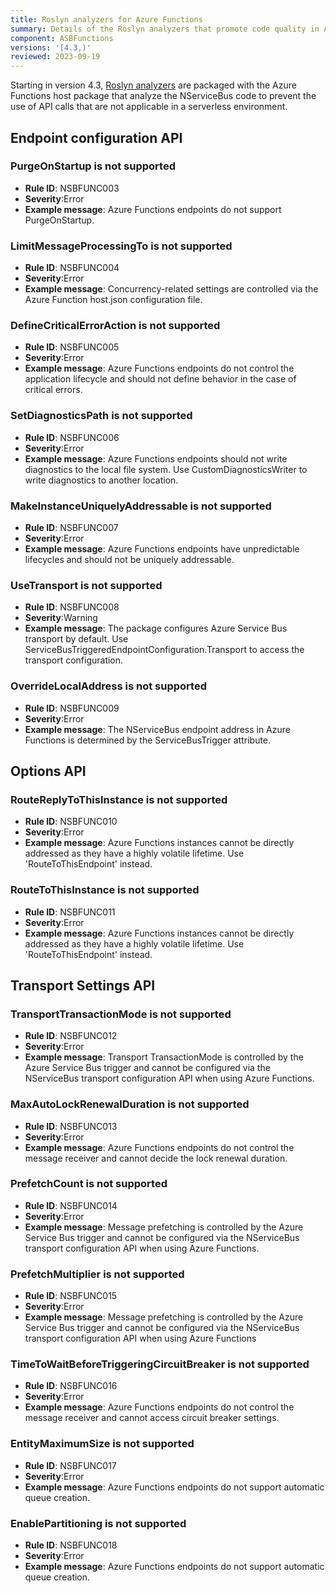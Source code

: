 ```yaml
---
title: Roslyn analyzers for Azure Functions
summary: Details of the Roslyn analyzers that promote code quality in Azure Functions.
component: ASBFunctions
versions: '[4.3,)'
reviewed: 2023-09-19
---
```


Starting in version 4.3, [Roslyn analyzers](https://docs.microsoft.com/en-us/visualstudio/code-quality/roslyn-analyzers-overview) are packaged with the Azure Functions host package that analyze the NServiceBus code to prevent the use of API calls that are not applicable in a serverless environment.

## Endpoint configuration API

### PurgeOnStartup is not supported

* **Rule ID**: NSBFUNC003
* **Severity**:Error
* **Example message**: Azure Functions endpoints do not support PurgeOnStartup.

### LimitMessageProcessingTo is not supported

* **Rule ID**: NSBFUNC004
* **Severity**:Error
* **Example message**: Concurrency-related settings are controlled via the Azure Function host.json configuration file.

### DefineCriticalErrorAction is not supported

* **Rule ID**: NSBFUNC005
* **Severity**:Error
* **Example message**: Azure Functions endpoints do not control the application lifecycle and should not define behavior in the case of critical errors.

### SetDiagnosticsPath is not supported

* **Rule ID**: NSBFUNC006
* **Severity**:Error
* **Example message**: Azure Functions endpoints should not write diagnostics to the local file system. Use CustomDiagnosticsWriter to write diagnostics to another location.

### MakeInstanceUniquelyAddressable is not supported

* **Rule ID**: NSBFUNC007
* **Severity**:Error
* **Example message**: Azure Functions endpoints have unpredictable lifecycles and should not be uniquely addressable.

### UseTransport is not supported

* **Rule ID**: NSBFUNC008
* **Severity**:Warning
* **Example message**: The package configures Azure Service Bus transport by default. Use ServiceBusTriggeredEndpointConfiguration.Transport to access the transport configuration.

### OverrideLocalAddress is not supported

* **Rule ID**: NSBFUNC009
* **Severity**:Error
* **Example message**: The NServiceBus endpoint address in Azure Functions is determined by the ServiceBusTrigger attribute.

## Options API

### RouteReplyToThisInstance is not supported

* **Rule ID**: NSBFUNC010
* **Severity**:Error
* **Example message**: Azure Functions instances cannot be directly addressed as they have a highly volatile lifetime. Use 'RouteToThisEndpoint' instead.

### RouteToThisInstance is not supported

* **Rule ID**: NSBFUNC011
* **Severity**:Error
* **Example message**: Azure Functions instances cannot be directly addressed as they have a highly volatile lifetime. Use 'RouteToThisEndpoint' instead.

## Transport Settings API

### TransportTransactionMode is not supported

* **Rule ID**: NSBFUNC012
* **Severity**:Error
* **Example message**: Transport TransactionMode is controlled by the Azure Service Bus trigger and cannot be configured via the NServiceBus transport configuration API when using Azure Functions.

### MaxAutoLockRenewalDuration is not supported

* **Rule ID**: NSBFUNC013
* **Severity**:Error
* **Example message**: Azure Functions endpoints do not control the message receiver and cannot decide the lock renewal duration.

### PrefetchCount is not supported

* **Rule ID**: NSBFUNC014
* **Severity**:Error
* **Example message**: Message prefetching is controlled by the Azure Service Bus trigger and cannot be configured via the NServiceBus transport configuration API when using Azure Functions.

### PrefetchMultiplier is not supported

* **Rule ID**: NSBFUNC015
* **Severity**:Error
* **Example message**: Message prefetching is controlled by the Azure Service Bus trigger and cannot be configured via the NServiceBus transport configuration API when using Azure Functions

### TimeToWaitBeforeTriggeringCircuitBreaker is not supported

* **Rule ID**: NSBFUNC016
* **Severity**:Error
* **Example message**: Azure Functions endpoints do not control the message receiver and cannot access circuit breaker settings.

### EntityMaximumSize is not supported

* **Rule ID**: NSBFUNC017
* **Severity**:Error
* **Example message**: Azure Functions endpoints do not support automatic queue creation.

### EnablePartitioning is not supported

* **Rule ID**: NSBFUNC018
* **Severity**:Error
* **Example message**: Azure Functions endpoints do not support automatic queue creation.
